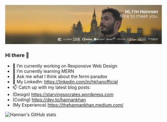 [![Hannan has a lot of ideas.](https://github.com/thehannankhan/thehannankhan/blob/main/LinkedIn%20Banner%2000.jpg?raw=true)](https://www.Twitter.com/HannanKhan_)

### Hi there 👋
- 🔭 I’m currently working on Responsive Web Design
- 🌱 I’m currently learning MERN
- 💬 Ask me what I think about the fermi paradox 
- 🏢 My LinkedIn: https://linkedin.com/in/hkhanofficial
- 📫 Catch up with my latest blog posts:
- (Design) https://starvingsocrates.wordpress.com
- (Coding) https://dev.to/hannankhan
- (My Experience) https://thehannankhan.medium.com/


![Hannan's GitHub stats](https://github-readme-stats.vercel.app/api?username=thehannankhan&show_icons=true&theme=tokyonight)
<!--
**thehannankhan/thehannankhan** is a ✨ _special_ ✨ repository because its `README.md` (this file) appears on your GitHub profile.

Here are some ideas to get you started:

- 🔭 I’m currently working on ...
- 🌱 I’m currently learning ...
- 👯 I’m looking to collaborate on ...
- 🤔 I’m looking for help with ...
- 💬 Ask me about ...
- 📫 How to reach me: ...
- 😄 Pronouns: ...
- ⚡ Fun fact: ...
-->
